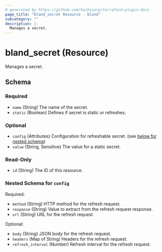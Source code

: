 ```yaml
---
# generated by https://github.com/hashicorp/terraform-plugin-docs
page_title: "bland_secret Resource - bland"
subcategory: ""
description: |-
  Manages a secret.
---
```


# bland_secret (Resource)

Manages a secret.



<!-- schema generated by tfplugindocs -->
## Schema

### Required

- `name` (String) The name of the secret.
- `static` (Boolean) Defines if secret is static or refreshes.

### Optional

- `config` (Attributes) Configuration for refreshable secret. (see [below for nested schema](#nestedatt--config))
- `value` (String, Sensitive) The value for a static secret.

### Read-Only

- `id` (String) The ID of this resource.

<a id="nestedatt--config"></a>
### Nested Schema for `config`

Required:

- `method` (String) HTTP method for the refresh request.
- `response` (String) Value to extract from the refresh request response.
- `url` (String) URL for the refresh request.

Optional:

- `body` (String) JSON body for the refresh request.
- `headers` (Map of String) Headers for the refresh request.
- `refresh_interval` (Number) Refresh interval for the refresh request.
